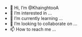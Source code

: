 - 👋 Hi, I’m @KhainghtooA
- 👀 I’m interested in ...
- 🌱 I’m currently learning ...
- 💞️ I’m looking to collaborate on ...
- 📫 How to reach me ...

<!---
KhainghtooA/KhainghtooA is a ✨ special ✨ repository because its `README.md` (this file) appears on your GitHub profile.
You can click the Preview link to take a look at your changes.
--->
